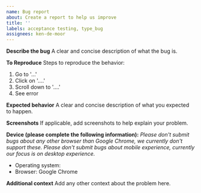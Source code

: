 ```yaml
---
name: Bug report
about: Create a report to help us improve
title: ''
labels: acceptance testing, type_bug
assignees: ken-de-moor
---
```


**Describe the bug**
A clear and concise description of what the bug is.

**To Reproduce**
Steps to reproduce the behavior:

1. Go to '...'
2. Click on '....'
3. Scroll down to '....'
4. See error

**Expected behavior**
A clear and concise description of what you expected to happen.

**Screenshots**
If applicable, add screenshots to help explain your problem.

**Device (please complete the following information):**
_Please don't submit bugs about any other browser than Google Chrome, we currently don't support these._
_Please don't submit bugs about mobile experience, currently our focus is on desktop experience._

-   Operating system:
-   Browser: Google Chrome

**Additional context**
Add any other context about the problem here.
